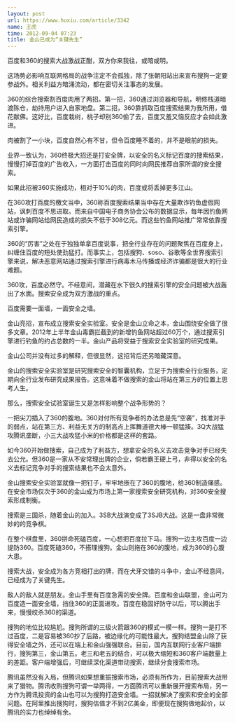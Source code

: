 ```yaml
---
layout: post
url: https://www.huxiu.com/article/3342
name: 王虎
time: 2012-09-04 07:23
title: 金山已成为“关键先生”
---
```

百度和360的搜索大战激战正酣，双方你来我往，或暗或明。

这场势必影响互联网格局的战争注定不会孤独，除了张朝阳站出来宣布搜狗一定要参战外。相关利益方暗涌流动，都在密切关注事态的发展。

360的综合搜索割百度肉用了两招。第一招，360通过浏览器和导航，明修栈道暗渡陈仓，劫持用户进入自家地盘。第二招，360靠抓取百度搜索结果为我所用，借花献佛。这好比，百度栽树，桃子却别360偷了去，百度又羞又恼反应才会如此激进。

肉被割了一小块，百度自然心有不甘，但令百度睡不着的，并不是眼前的损失。

业界一致认为，360终极大招还是打安全牌，以安全的名义标记百度的搜索结果，慢慢打掉百度的广告收入，一方面打击百度的同时向网民推荐自家所谓的安全搜索。

如果此招被360实施成功，相对于10%的肉，百度或将丢掉更多江山。

在360攻打百度的檄文当中，360称百度搜索结果当中存在大量欺诈钓鱼虚假网站，讽刺百度不思进取。而来自中国电子商务协会公布的数据显示，每年因钓鱼网站或诈骗网站给网民造成的损失不低于308亿元。而这些钓鱼网站推广常常依靠搜索引擎。

360的“厉害”之处在于独独单拿百度说事，把全行业存在的问题聚焦在百度身上，纠缠住百度的短处使劲猛打。而事实上，包括搜狗、soso、谷歌等全世界搜索引擎来说，解决恶意网站通过搜索引擎进行病毒木马传播或经济诈骗都是很大的行业难题。

360攻，百度必然守。不经意间，潜藏在水下很久的搜索引擎的安全问题被大战轰出了水面。搜索安全成为双方激战的重点。

百度需要一面墙，一面安全之墙。

金山亮招，宣布成立搜索安全实验室。安全是金山立命之本，金山围绕安全做了很多文章。2012年上半年金山毒霸拦截到的新增钓鱼网站超过60万个，通过搜索引擎进行钓鱼的约占总数的一半。金山产品将受益于搜索安全实验室的研究成果。

金山公司并没有过多的解释，但很显然，这招背后还另暗藏深意。

金山的搜索安全实验室是研究搜索安全的智囊机构，立足于为搜索全行业服务，定期向全行业发布研究成果报告。这意味着不做搜索的金山将站在第三方的位置上思考人生。

那么，搜索安全试验室诞生又是怎样影响整个战争形势的？

一把尖刀插入了360的腹地。360对付所有竞争者的办法总是先“空袭”，找准对手的弱点，站在第三方、利益无关方的制高点上挥舞道德大棒一顿猛揍。3Q大战猛攻腾讯垄断，小三大战攻猛小米的价格都是这样的套路。

如今360开始做搜索，自己成为了利益方，想拿安全的名义去攻击竞争对手已经失去公允。但360是一家从不安常理出牌的企业，倘若霸王硬上弓，非得以安全的名义去标记竞争对手的搜索结果也不会太意外。

金山搜索安全实验室就像一把钉子，牢牢地嵌在了360的腹地，给360制造痛感。在安全市场仅次于360的金山成为市场上第一家搜索安全研究机构，对360安全搜索形成制衡。

搜索是三国杀，随着金山的加入。3SB大战演变成了3SJB大战。这是一盘非常微妙的的竞争棋。

在整个棋盘里，360拼命死磕百度，一心想把百度拉下马。搜狗一边主攻百度一边提防360。百度死磕360，不搭理搜狗。金山则拖在360的腹地，成为360的心腹大患。

搜索大战，安全成为各方竞相打出的牌，而在犬牙交错的斗争中，金山不经意间，已经成为了关键先生。

敌人的敌人就是朋友。金山手里有百度急需的安全牌。百度和金山联盟，金山可为百度造一面安全墙，挡住360的正面进攻。百度在稳固好防守以后，可以腾出手来，慢慢绞杀360的渠道。

搜狗的地位比较尴尬。搜狗所谓的三级火箭跟360的模式一模一样。搜狗一是打不过百度，二是容易被360抄了后路，被边缘化的可能性最大。搜狗结盟金山除了获得安全墙之外，还可以在端上和金山强强联合。目前，国内互联网行业客户端排行，搜狗第三，金山第五。老三和老五的结合，可以极大缩短和360客户端数量上的差距。客户端增强后，可继续深化渠道带动搜索，继续分食搜索市场。

腾讯虽然没有入局，但腾讯如果想重振搜索市场，必须有所作为，目前搜索大战带来了猎物。腾讯收购搜狗可谓一举两得，一方面腾讯可以重新展开搜索布局，另一方作为腾讯投资的金山也可以为搜狗打造安全墙。一招就解决了搜索和安全的全部问题。在阿里推出搜狗时，搜狗估值才不到2亿美金，即便现在搜狗做地起价，以腾讯的实力也绰绰有余。

